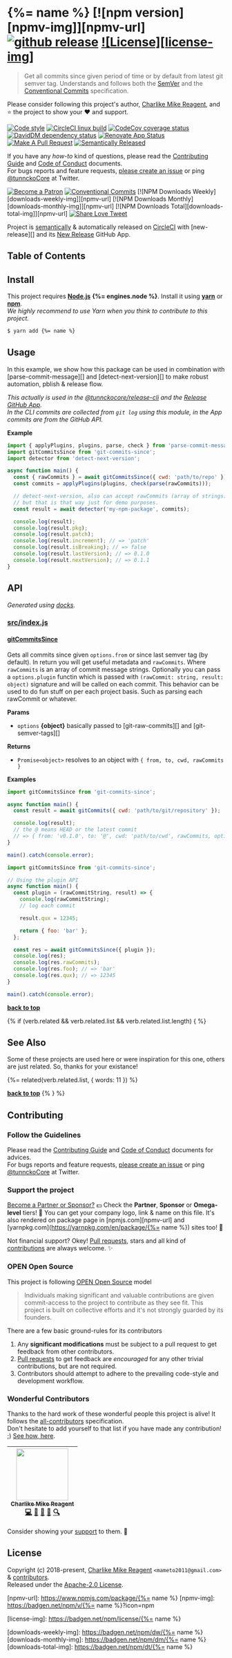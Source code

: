 # {%= name %} [![npm version][npmv-img]][npmv-url] [![github release][ghrelease-img]][ghrelease-url] [![License][license-img]][license-url]

> Get all commits since given period of time or by default from latest git semver tag. Understands and follows both the [SemVer](https://semver.org) and the [Conventional Commits](https://www.conventionalcommits.org/) specification.

Please consider following this project's author, [Charlike Mike Reagent](https://github.com/tunnckoCore), and :star: the project to show your :heart: and support.

<div id="thetop"></div>

[![Code style][codestyle-img]][codestyle-url]
[![CircleCI linux build][linuxbuild-img]][linuxbuild-url]
[![CodeCov coverage status][codecoverage-img]][codecoverage-url]
[![DavidDM dependency status][dependencies-img]][dependencies-url]
[![Renovate App Status][renovateapp-img]][renovateapp-url]
[![Make A Pull Request][prs-welcome-img]][prs-welcome-url]
[![Semantically Released][new-release-img]][new-release-url]

If you have any _how-to_ kind of questions, please read the [Contributing Guide](./CONTRIBUTING.md) and [Code of Conduct](./CODE_OF_CONDUCT.md) documents.  
For bugs reports and feature requests, [please create an issue][open-issue-url] or ping
[@tunnckoCore](https://twitter.com/tunnckoCore) at Twitter.

[![Become a Patron][patreon-img]][patreon-url]
[![Conventional Commits][ccommits-img]][ccommits-url]
[![NPM Downloads Weekly][downloads-weekly-img]][npmv-url]
[![NPM Downloads Monthly][downloads-monthly-img]][npmv-url]
[![NPM Downloads Total][downloads-total-img]][npmv-url]
[![Share Love Tweet][shareb]][shareu]

Project is [semantically](https://semver.org) & automatically released on [CircleCI](https://circleci.com) with [new-release][] and its [New Release](https://github.com/apps/new-release) GitHub App.

<!-- Logo when needed:

<p align="center">
  <a href="https://github.com/tunnckoCoreLabs/git-commits-since">
    <img src="./media/logo.png" width="85%">
  </a>
</p>

-->

## Table of Contents

<!-- toc -->

## Install

This project requires [**Node.js**](https://nodejs.org) **{%= engines.node %}**. Install it using
[**yarn**](https://yarnpkg.com) or [**npm**](https://npmjs.com).  
_We highly recommend to use Yarn when you think to contribute to this project._

```bash
$ yarn add {%= name %}
```

## Usage

In this example, we show how this package can be used in combination with [parse-commit-message][]
and [detect-next-version][] to make robust automation, pblish & release flow.

_This actually is used in the [@tunnckocore/release-cli](https://github.com/tunnckoCore/release-cli) 
and the [Release GitHub App](https://github.com/tunnckoCore/release).  
In the CLI commits are collected from `git log` using this module, 
in the App commits are from the GitHub API._

**Example**

```js
import { applyPlugins, plugins, parse, check } from 'parse-commit-message';
import gitCommitsSince from 'git-commits-since';
import detector from 'detect-next-version';

async function main() {
  const { rawCommits } = await gitCommitsSince({ cwd: 'path/to/repo' });
  const commits = applyPlugins(plugins, check(parse(rawCommits)));

  // detect-next-version, also can accept rawCommits (array of strings) directly,
  // but that is that way just for demo purposes.
  const result = await detector('my-npm-package', commits);

  console.log(result);
  console.log(result.pkg);
  console.log(result.patch);
  console.log(result.increment); // => 'patch'
  console.log(result.isBreaking); // => false
  console.log(result.lastVersion); // => 0.1.0
  console.log(result.nextVersion); // => 0.1.1
}
```

## API

<!-- docks-start -->
_Generated using [docks](http://npm.im/docks)._

### [src/index.js](/src/index.js)

#### [gitCommitsSince](/src/index.js#L53)
Gets all commits since given `options.from` or since last semver tag (by default).
In return you will get useful metadata and `rawCommits`.
Where `rawCommits` is an array of commit message strings. Optionally you can pass
a `options.plugin` functin which is passed with `(rawCommit: string, result: object)`
signature and will be called on each commit. This behavior can be used
to do fun stuff on per each project basis. Such as parsing each rawCommit or whatever.

**Params**
- `options` **{object}** basically passed to [git-raw-commits][] and [git-semver-tags][]

**Returns**
- `Promise<object>` resolves to an object with `{ from, to, cwd, rawCommits }`

**Examples**
```javascript
import gitCommitsSince from 'git-commits-since';

async function main() {
  const result = await gitCommits({ cwd: 'path/to/git/repository' });

  console.log(result);
  // the @ means HEAD or the latest commit
  // => { from: 'v0.1.0', to: '@', cwd: 'path/to/cwd', rawCommits, options }
}

main().catch(console.error);
```
```javascript
import gitCommitsSince from 'git-commits-since';

// Using the plugin API
async function main() {
  const plugin = (rawCommitString, result) => {
    console.log(rawCommitString);
    // log each commit

    result.qux = 12345;

    return { foo: 'bar' };
  };

  const res = await gitCommitsSince({ plugin });
  console.log(res);
  console.log(res.rawCommits);
  console.log(res.foo); // => 'bar'
  console.log(res.qux); // => 12345
}

main().catch(console.error);
```

<!-- docks-end -->

**[back to top](#thetop)**

{% if (verb.related && verb.related.list && verb.related.list.length) { %}

## See Also

Some of these projects are used here or were inspiration for this one, others are just related. So, thanks for your existance!

{%= related(verb.related.list, { words: 11 }) %}

**[back to top](#thetop)**
{% } %}

## Contributing

### Follow the Guidelines

Please read the [Contributing Guide](./CONTRIBUTING.md) and [Code of Conduct](./CODE_OF_CONDUCT.md) documents for advices.  
For bugs reports and feature requests, [please create an issue][open-issue-url] or ping
[@tunnckoCore](https://twitter.com/tunnckoCore) at Twitter.

### Support the project

[Become a Partner or Sponsor?][patreon-url] :dollar: Check the **Partner**, **Sponsor** or **Omega-level** tiers! :tada: You can get your company logo, link & name on this file. It's also rendered on package page in [npmjs.com][npmv-url] and [yarnpkg.com](https://yarnpkg.com/en/package/{%= name %}) sites too! :rocket:

Not financial support? Okey! [Pull requests](https://github.com/tunnckoCoreLabs/contributing#opening-a-pull-request), stars and all kind of [contributions](https://opensource.guide/how-to-contribute/#what-it-means-to-contribute) are always
welcome. :sparkles:

### OPEN Open Source

This project is following [OPEN Open Source](http://openopensource.org) model

> Individuals making significant and valuable contributions are given commit-access to the project to contribute as they see fit. This project is built on collective efforts and it's not strongly guarded by its founders.

There are a few basic ground-rules for its contributors

1. Any **significant modifications** must be subject to a pull request to get feedback from other contributors.
2. [Pull requests](https://github.com/tunnckoCoreLabs/contributing#opening-a-pull-request) to get feedback are _encouraged_ for any other trivial contributions, but are not required.
3. Contributors should attempt to adhere to the prevailing code-style and development workflow.

### Wonderful Contributors

Thanks to the hard work of these wonderful people this project is alive! It follows the
[all-contributors](https://github.com/kentcdodds/all-contributors) specification.  
Don't hesitate to add yourself to that list if you have made any contribution! ;) [See how,
here](https://github.com/jfmengels/all-contributors-cli#usage).

<!-- ALL-CONTRIBUTORS-LIST:START - Do not remove or modify this section -->
<!-- prettier-ignore -->
| [<img src="https://avatars3.githubusercontent.com/u/5038030?v=4" width="120px;"/><br /><sub><b>Charlike Mike Reagent</b></sub>](https://tunnckocore.com)<br />[💻](https://github.com/tunnckoCoreLabs/git-commits-since/commits?author=tunnckoCore "Code") [📖](https://github.com/tunnckoCoreLabs/git-commits-since/commits?author=tunnckoCore "Documentation") [💬](#question-tunnckoCore "Answering Questions") [👀](#review-tunnckoCore "Reviewed Pull Requests") [🔍](#fundingFinding-tunnckoCore "Funding Finding") |
| :---: |

<!-- ALL-CONTRIBUTORS-LIST:END -->

Consider showing your [support](#support-the-project) to them. :sparkling_heart:

## License

Copyright (c) 2018-present, [Charlike Mike Reagent](https://tunnckocore.com) `<mameto2011@gmail.com>` & [contributors](#wonderful-contributors).  
Released under the [Apache-2.0 License][license-url].

<!-- Heading badges -->

[npmv-url]: https://www.npmjs.com/package/{%= name %}
[npmv-img]: https://badgen.net/npm/v/{%= name %}?icon=npm

[ghrelease-url]: https://github.com/tunnckoCoreLabs/git-commits-since/releases/latest
[ghrelease-img]: https://badgen.net/github/release/tunnckoCoreLabs/git-commits-since?icon=github

[license-url]: https://github.com/tunnckoCoreLabs/git-commits-since/blob/master/LICENSE
[license-img]: https://badgen.net/npm/license/{%= name %}

<!-- Front line badges -->

[codestyle-url]: https://github.com/airbnb/javascript
[codestyle-img]: https://badgen.net/badge/code%20style/airbnb/ff5a5f?icon=airbnb

[linuxbuild-url]: https://circleci.com/gh/tunnckoCoreLabs/git-commits-since/tree/master
[linuxbuild-img]: https://badgen.net/circleci/github/tunnckoCoreLabs/git-commits-since/master?label=build&icon=circleci

[codecoverage-url]: https://codecov.io/gh/tunnckoCoreLabs/git-commits-since
[codecoverage-img]: https://badgen.net/codecov/c/github/tunnckoCoreLabs/git-commits-since?icon=codecov

[dependencies-url]: https://david-dm.org/tunnckoCoreLabs/git-commits-since
[dependencies-img]: https://badgen.net/david/dep/tunnckoCoreLabs/git-commits-since?label=deps

[ccommits-url]: https://conventionalcommits.org/
[ccommits-img]: https://badgen.net/badge/conventional%20commits/v1.0.0/dfb317
[new-release-url]: https://ghub.io/new-release
[new-release-img]: https://badgen.net/badge/semantically/released/05c5ff

[downloads-weekly-img]: https://badgen.net/npm/dw/{%= name %}
[downloads-monthly-img]: https://badgen.net/npm/dm/{%= name %}
[downloads-total-img]: https://badgen.net/npm/dt/{%= name %}

[renovateapp-url]: https://renovatebot.com
[renovateapp-img]: https://badgen.net/badge/renovate/enabled/green
[prs-welcome-img]: https://badgen.net/badge/PRs/welcome/green
[prs-welcome-url]: http://makeapullrequest.com
[paypal-donate-url]: https://paypal.me/tunnckoCore/10
[paypal-donate-img]: https://badgen.net/badge/$/support/purple
[patreon-url]: https://www.patreon.com/bePatron?u=5579781
[patreon-img]: https://badgen.net/badge/patreon/tunnckoCore/F96854?icon=patreon
[patreon-sponsor-img]: https://badgen.net/badge/become/a%20sponsor/F96854?icon=patreon

[shareu]: https://twitter.com/intent/tweet?text=https://github.com/tunnckoCoreLabs/git-commits-since&via=tunnckoCore
[shareb]: https://badgen.net/badge/twitter/share/1da1f2?icon=twitter
[open-issue-url]: https://github.com/tunnckoCoreLabs/git-commits-since/issues/new
